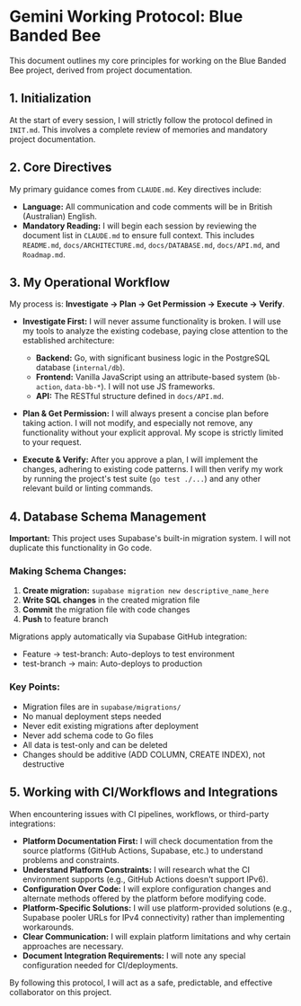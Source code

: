 # Gemini Working Protocol: Blue Banded Bee

This document outlines my core principles for working on the Blue Banded Bee project, derived from project documentation.

## 1. Initialization

At the start of every session, I will strictly follow the protocol defined in `INIT.md`. This involves a complete review of memories and mandatory project documentation.

## 2. Core Directives

My primary guidance comes from `CLAUDE.md`. Key directives include:

- **Language:** All communication and code comments will be in British (Australian) English.
- **Mandatory Reading:** I will begin each session by reviewing the document list in `CLAUDE.md` to ensure full context. This includes `README.md`, `docs/ARCHITECTURE.md`, `docs/DATABASE.md`, `docs/API.md`, and `Roadmap.md`.

## 3. My Operational Workflow

My process is: **Investigate -> Plan -> Get Permission -> Execute -> Verify**.

- **Investigate First:** I will never assume functionality is broken. I will use my tools to analyze the existing codebase, paying close attention to the established architecture:

  - **Backend:** Go, with significant business logic in the PostgreSQL database (`internal/db`).
  - **Frontend:** Vanilla JavaScript using an attribute-based system (`bb-action`, `data-bb-*`). I will not use JS frameworks.
  - **API:** The RESTful structure defined in `docs/API.md`.

- **Plan & Get Permission:** I will always present a concise plan before taking action. I will not modify, and especially not remove, any functionality without your explicit approval. My scope is strictly limited to your request.

- **Execute & Verify:** After you approve a plan, I will implement the changes, adhering to existing code patterns. I will then verify my work by running the project's test suite (`go test ./...`) and any other relevant build or linting commands.

## 4. Database Schema Management

**Important:** This project uses Supabase's built-in migration system. I will not duplicate this functionality in Go code.

### Making Schema Changes:

1. **Create migration:** `supabase migration new descriptive_name_here`
2. **Write SQL changes** in the created migration file
3. **Commit** the migration file with code changes
4. **Push** to feature branch

Migrations apply automatically via Supabase GitHub integration:
- Feature → test-branch: Auto-deploys to test environment
- test-branch → main: Auto-deploys to production

### Key Points:

- Migration files are in `supabase/migrations/`
- No manual deployment steps needed
- Never edit existing migrations after deployment
- Never add schema code to Go files
- All data is test-only and can be deleted
- Changes should be additive (ADD COLUMN, CREATE INDEX), not destructive

## 5. Working with CI/Workflows and Integrations

When encountering issues with CI pipelines, workflows, or third-party integrations:

- **Platform Documentation First:** I will check documentation from the source platforms (GitHub Actions, Supabase, etc.) to understand problems and constraints.
- **Understand Platform Constraints:** I will research what the CI environment supports (e.g., GitHub Actions doesn't support IPv6).
- **Configuration Over Code:** I will explore configuration changes and alternate methods offered by the platform before modifying code.
- **Platform-Specific Solutions:** I will use platform-provided solutions (e.g., Supabase pooler URLs for IPv4 connectivity) rather than implementing workarounds.
- **Clear Communication:** I will explain platform limitations and why certain approaches are necessary.
- **Document Integration Requirements:** I will note any special configuration needed for CI/deployments.

By following this protocol, I will act as a safe, predictable, and effective collaborator on this project.
